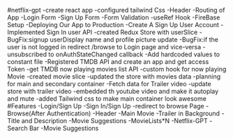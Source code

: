#netflix-gpt
-create react app
-configured tailwind Css
-Header
-Routing of App
-Login Form
-Sign Up Form
-Form Validation
-useRef Hook
-FireBase Setup
-Deploying Our App to Production
-Create A Sign Up User Account
-Implemented Sign In user API
-created Redux Store with userSlice
-BugFix:signup userDisplay name and profile picture update
-BugFix:if the user is not logged in redirect  /browse  to Login page and vice-versa
-unsubscribed to onAuthStateChanged callback 
-Add hardcoded values to constant file
-Registered TMDB API and create an app and get access Token
-get TMDB now playing movies list API
-custom hook for now playing Movie
-created movie slice
-updated the store with movies data
-planning for main and secondary container
-Fetch data for Trailer video
-update store with trailer video
-embedded th youtube video and make it autoplay and mute
-added Tailwind css to make main container look awesome
#Features
-Login/Sign Up
    -Sign In/Sign Up
    -redirect to browse Page
-Browse(After Authentication)
    -Header
    -Main Movie
        -Trailer in Background
        -Title and Description
        -Movie Suggestions
            -MovieLists*N
-Netflix-GPT
    -Search Bar
    -Movie Suggestions
